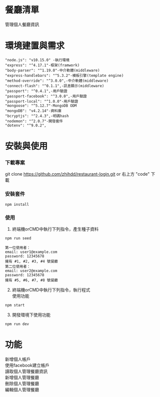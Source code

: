 # 餐廳清單
管理個人餐廳資訊

# 環境建置與需求
````
"node.js": "v10.15.0" -執行環境
"express": "^4.17.1"-框架(framwork)
"body-parser": "^1.19.0"-中介軟體(middleware)
"express-handlebars": "^5.3.2"-模板引擎(template engine)
"method-override": "^3.0.0",-中介軟體(middleware)
"connect-flash": "^0.1.1",-訊息顯示(middleware)
"passport": "^0.4.1",-用戶驗證
"passport-facebook": "^3.0.0",-用戶驗證
"passport-local": "^1.0.0"-用戶驗證
"mongoose": "^5.12.7"-MongoDB ODM
"mongoDB": "v4.2.14"-資料庫
"bcryptjs": "^2.4.3",-明碼hash
"nodemon": "^2.0.7"-開發套件
"dotenv": "^9.0.2",
````
# 安裝與使用
### 下載專案
git clone https://github.com/zhihdd/restaurant-login.git
or
右上方 "code" 下載

### 安裝套件
```
npm install
```
### 使用
1. 終端機orCMD中執行下列指令，產生種子資料
```
npm run seed
```
```
第一位使用者：
email: user1@example.com
password: 12345678
擁有 #1, #2, #3, #4 號餐廳
第二位使用者：
email: user2@example.com
password: 12345678
擁有 #5, #6, #7, #8 號餐廳
```
2. 終端機orCMD中執行下列指令，執行程式 <br>
使用功能
```
npm start
```
3. 開發環境下使用功能
```
npm run dev
```

# 功能
新增個人帳戶    
使用facebook建立帳戶  
讀取個人管理餐廳資訊  
新增個人管理餐廳  
刪除個人管理餐廳  
編輯個人管理餐廳  
